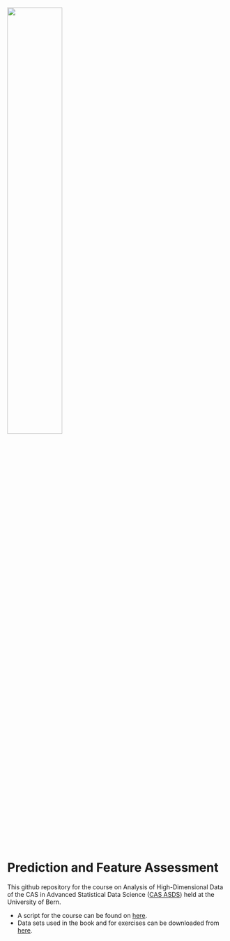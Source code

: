 # <img src=https://user-images.githubusercontent.com/8275254/156667004-11121448-a566-4a04-be2e-bd8563459b3d.jpg width=50% height=50%> <br/> Prediction and Feature Assessment

This github repository for the course on Analysis of High-Dimensional Data of the CAS in Advanced Statistical Data Science ([CAS ASDS](https://www.unibe.ch/weiterbildungsangebote/cas_advanced_statistical_data_science/index_ger.html)) held at the University of Bern. 

- A script for the course can be found on [here](https://bookdown.org/staedler_n/highdimstats/). 
- Data sets used in the book and for exercises can be downloaded from [here](https://github.com/staedlern/highdim_stats/tree/main/data).


